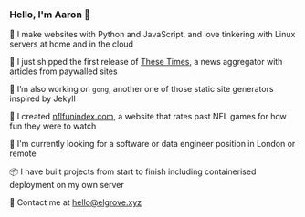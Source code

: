 ### Hello, I'm Aaron 👋

🐍  I make websites with Python and JavaScript, and love tinkering with Linux servers at home and in the cloud  

🚢  I just shipped the first release of [These Times](https://news.elgrove.xyz), a news aggregator with articles from paywalled sites  

🌱  I’m also working on `gong`, another one of those static site generators inspired by Jekyll

🏈  I created [nflfunindex.com](https://www.nflfunindex.com), a website that rates past NFL games for how fun they were to watch  

🔎  I'm currently looking for a software or data engineer position in London or remote

📦  I have built projects from start to finish including containerised deployment on my own server 

💬 Contact me at [hello@elgrove.xyz](mailto:hello@elgrove.xyz)


<!--
**elgrove/elgrove** is a ✨ _special_ ✨ repository because its `README.md` (this file) appears on your GitHub profile.

Here are some ideas to get you started:

- 🔭 I’m currently working on ...
- 🌱 I’m currently learning ...
- 👯 I’m looking to collaborate on ...
- 🤔 I’m looking for help with ...
- 💬 Ask me about ...
- 📫 How to reach me: ...
- 😄 Pronouns: ...
- ⚡ Fun fact: ...
-->

